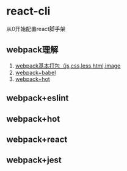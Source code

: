 # react-cli
从0开始配置react脚手架
## webpack理解
1. [webpack基本打包（js,css,less,html,image](./md/base.md)
2. [webpack+babel](./md/babel.md)
3. [webpack+hot](./md/hot.md)
## webpack+eslint
## webpack+hot

## webpack+react
## webpack+jest